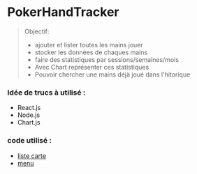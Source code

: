 # PokerHandTracker
> Objectif:
> - ajouter et lister toutes les mains jouer
> - stocker les données de chaques mains
> - faire des statistiques par sessions/semaines/mois
> - Avec Chart représenter ces statistiques
> - Pouvoir chercher une mains déjà joué dans l'hitorique

<h3>Idée de trucs à utilisé : </h3>
<ul>
    <li>React.js</li>
    <li>Node.js</li>
    <li>Chart.js</li>
</ul>

<h3>code utilisé : </h3>
<ul>
    <li><a href="https://codepen.io/colinhorn/pen/KvgbRO">liste carte</a></li>
    <li><a href="https://codepen.io/abxlfazl/pen/VwKzaEm">menu</a></li>
</ul>
